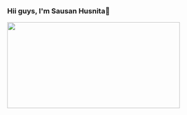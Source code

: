 ### Hii guys, I'm **Sausan Husnita**👋

<img align='center' src='https://sdtimes.com/wp-content/uploads/2014/09/0919.sdt-github.gif' width='400' height ='200'>


<!--
**sausanhusnita/sausanhusnita** is a ✨ _special_ ✨ repository because its `README.md` (this file) appears on your GitHub profile.



Here are some ideas to get you started:

- 🔭 I’m currently working on something cool!
- 🌱 I’m currently learning ...
- 👯 I’m looking to collaborate on ...
- 🤔 I’m looking for help with ...
- 💬 Ask me about ...
-->
